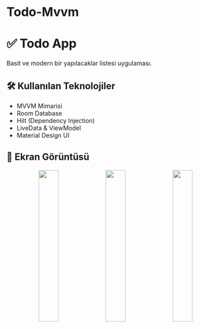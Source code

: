 # Todo-Mvvm
# ✅ Todo App

Basit ve modern bir yapılacaklar listesi uygulaması.

## 🛠 Kullanılan Teknolojiler
- MVVM Mimarisi
- Room Database
- Hilt (Dependency Injection)
- LiveData & ViewModel
- Material Design UI

## 📸 Ekran Görüntüsü
<p align="center">
  <img src="https://github.com/user-attachments/assets/48cc7906-1a1a-40a0-b4a8-86beb099b82f" width="30%" />
  <img src="https://github.com/user-attachments/assets/4a1ca9a6-3511-4ca1-a2ff-b03770adf9ac" width="30%" " />
  <img src="https://github.com/user-attachments/assets/1547f5a6-1070-4525-b9f6-c61d2189c507" width="30%" " />
</p>




